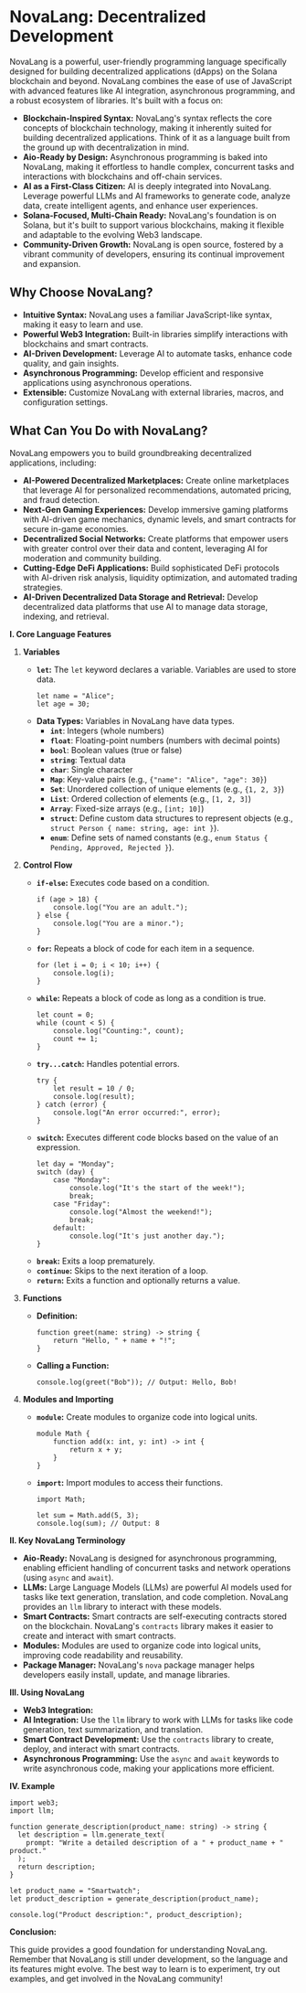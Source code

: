 # NovaLang: Decentralized Development

NovaLang is a powerful, user-friendly programming language specifically designed for building decentralized applications (dApps) on the Solana blockchain and beyond.  NovaLang combines the ease of use of JavaScript with advanced features like AI integration, asynchronous programming, and a robust ecosystem of libraries.  It's built with a focus on:

* **Blockchain-Inspired Syntax:**  NovaLang's syntax reflects the core concepts of blockchain technology, making it inherently suited for building decentralized applications. Think of it as a language built from the ground up with decentralization in mind.
* **Aio-Ready by Design:**  Asynchronous programming is baked into NovaLang, making it effortless to handle complex, concurrent tasks and interactions with blockchains and off-chain services.
* **AI as a First-Class Citizen:**  AI is deeply integrated into NovaLang.  Leverage powerful LLMs and AI frameworks to generate code, analyze data, create intelligent agents, and enhance user experiences. 
* **Solana-Focused, Multi-Chain Ready:**  NovaLang's foundation is on Solana, but it's built to support various blockchains, making it flexible and adaptable to the evolving Web3 landscape. 
* **Community-Driven Growth:**  NovaLang is open source, fostered by a vibrant community of developers, ensuring its continual improvement and expansion. 

## Why Choose NovaLang?

* **Intuitive Syntax:**  NovaLang uses a familiar JavaScript-like syntax, making it easy to learn and use.
* **Powerful Web3 Integration:**  Built-in libraries simplify interactions with blockchains and smart contracts.
* **AI-Driven Development:**  Leverage AI to automate tasks, enhance code quality, and gain insights.
* **Asynchronous Programming:**  Develop efficient and responsive applications using asynchronous operations.
* **Extensible:**  Customize NovaLang with external libraries, macros, and configuration settings.

## What Can You Do with NovaLang?

NovaLang empowers you to build groundbreaking decentralized applications, including:

* **AI-Powered Decentralized Marketplaces:**  Create online marketplaces that leverage AI for personalized recommendations, automated pricing, and fraud detection.
* **Next-Gen Gaming Experiences:**  Develop immersive gaming platforms with AI-driven game mechanics, dynamic levels, and smart contracts for secure in-game economies.
* **Decentralized Social Networks:**  Create platforms that empower users with greater control over their data and content, leveraging AI for moderation and community building.
* **Cutting-Edge DeFi Applications:**  Build sophisticated DeFi protocols with AI-driven risk analysis, liquidity optimization, and automated trading strategies.
* **AI-Driven Decentralized Data Storage and Retrieval:**  Develop decentralized data platforms that use AI to manage data storage, indexing, and retrieval.

**I. Core Language Features**

1. **Variables**

   * **`let`:**  The `let` keyword declares a variable.  Variables are used to store data.
     ```novalang
     let name = "Alice"; 
     let age = 30;
     ```
   * **Data Types:** Variables in NovaLang have data types. 
      * **`int`**: Integers (whole numbers)
      * **`float`**:  Floating-point numbers (numbers with decimal points)
      * **`bool`**:  Boolean values (true or false)
      * **`string`**:  Textual data
      * **`char`**: Single character
      * **`Map`**: Key-value pairs (e.g., `{"name": "Alice", "age": 30}`)
      * **`Set`**:  Unordered collection of unique elements (e.g., `{1, 2, 3}`)
      * **`List`**:  Ordered collection of elements (e.g., `[1, 2, 3]`)
      * **`Array`**:  Fixed-size arrays (e.g., `[int; 10]`) 
      * **`struct`**:  Define custom data structures to represent objects (e.g., `struct Person { name: string, age: int }`).
      * **`enum`**: Define sets of named constants (e.g., `enum Status { Pending, Approved, Rejected }`).

2. **Control Flow**

   * **`if-else`:**  Executes code based on a condition.
     ```novalang
     if (age > 18) {
         console.log("You are an adult.");
     } else {
         console.log("You are a minor.");
     }
     ```
   * **`for`:**  Repeats a block of code for each item in a sequence.
     ```novalang
     for (let i = 0; i < 10; i++) {
         console.log(i);
     }
     ```
   * **`while`:**  Repeats a block of code as long as a condition is true.
     ```novalang
     let count = 0;
     while (count < 5) {
         console.log("Counting:", count);
         count += 1;
     }
     ```
   * **`try...catch`:** Handles potential errors. 
     ```novalang
     try {
         let result = 10 / 0;
         console.log(result);
     } catch (error) {
         console.log("An error occurred:", error);
     }
     ```
   * **`switch`:**  Executes different code blocks based on the value of an expression.
     ```novalang
     let day = "Monday";
     switch (day) {
         case "Monday":
             console.log("It's the start of the week!");
             break;
         case "Friday":
             console.log("Almost the weekend!");
             break;
         default:
             console.log("It's just another day.");
     }
     ```
   * **`break`:**  Exits a loop prematurely.
   * **`continue`:** Skips to the next iteration of a loop.
   * **`return`:** Exits a function and optionally returns a value.

3. **Functions**

   * **Definition:**  
     ```novalang
     function greet(name: string) -> string {
         return "Hello, " + name + "!";
     }
     ```
   * **Calling a Function:**
     ```novalang
     console.log(greet("Bob")); // Output: Hello, Bob!
     ```

4. **Modules and Importing**

   * **`module`:** Create modules to organize code into logical units.
     ```novalang
     module Math {
         function add(x: int, y: int) -> int {
             return x + y;
         }
     }
     ```
   * **`import`:** Import modules to access their functions.
     ```novalang
     import Math;

     let sum = Math.add(5, 3);
     console.log(sum); // Output: 8
     ```

**II.  Key NovaLang Terminology**

* **Aio-Ready:** NovaLang is designed for asynchronous programming, enabling efficient handling of concurrent tasks and network operations (using `async` and `await`).
* **LLMs:**  Large Language Models (LLMs) are powerful AI models used for tasks like text generation, translation, and code completion. NovaLang provides an `llm` library to interact with these models.
* **Smart Contracts:** Smart contracts are self-executing contracts stored on the blockchain. NovaLang's `contracts` library makes it easier to create and interact with smart contracts.
* **Modules:** Modules are used to organize code into logical units, improving code readability and reusability.
* **Package Manager:** NovaLang's `nova` package manager helps developers easily install, update, and manage libraries. 

**III.  Using NovaLang**

* **Web3 Integration:** 
* **AI Integration:** Use the `llm` library to work with LLMs for tasks like code generation, text summarization, and translation. 
* **Smart Contract Development:** Use the `contracts` library to create, deploy, and interact with smart contracts.
* **Asynchronous Programming:** Use the `async` and `await` keywords to write asynchronous code, making your applications more efficient. 

**IV.  Example**

```novalang
import web3;
import llm; 

function generate_description(product_name: string) -> string {
  let description = llm.generate_text(
    prompt: "Write a detailed description of a " + product_name + " product."
  );
  return description;
}

let product_name = "Smartwatch";
let product_description = generate_description(product_name);

console.log("Product description:", product_description);
```

**Conclusion:**

This guide provides a good foundation for understanding NovaLang. Remember that NovaLang is still under development, so the language and its features might evolve.  The best way to learn is to experiment, try out examples, and get involved in the NovaLang community! 


